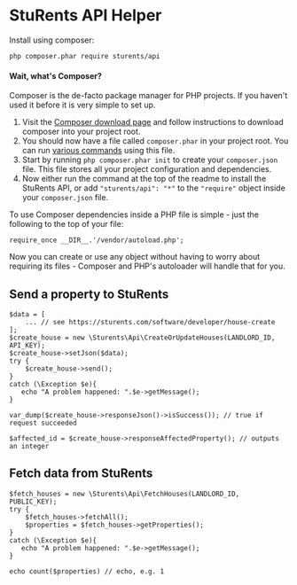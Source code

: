 # StuRents API Helper

Install using composer:

    php composer.phar require sturents/api

#### Wait, what's Composer?

Composer is the de-facto package manager for PHP projects. If you haven't used it before it is very simple to set up.

1. Visit the [Composer download page](https://getcomposer.org/download/) and follow instructions to download composer into your project root.
1. You should now have a file called `composer.phar` in your project root. You can run [various commands](https://getcomposer.org/doc/03-cli.md) using this file.
1. Start by running `php composer.phar init` to create your `composer.json` file. This file stores all your project configuration and dependencies.
1. Now either run the command at the top of the readme to install the StuRents API, or add `"sturents/api": "*"` to the `"require"` object inside your `composer.json` file.

To use Composer dependencies inside a PHP file is simple - just the following to the top of your file:

    require_once __DIR__.'/vendor/autoload.php';

Now you can create or use any object without having to worry about requiring its files - Composer and PHP's autoloader will handle that for you.

## Send a property to StuRents

    $data = [
        ... // see https://sturents.com/software/developer/house-create
    ];
    $create_house = new \Sturents\Api\CreateOrUpdateHouses(LANDLORD_ID, API_KEY);
    $create_house->setJson($data);
    try {
        $create_house->send();
    }
    catch (\Exception $e){
       echo "A problem happened: ".$e->getMessage();
    }
    
    var_dump($create_house->responseJson()->isSuccess()); // true if request succeeded
    
    $affected_id = $create_house->responseAffectedProperty(); // outputs an integer
    
## Fetch data from StuRents

    $fetch_houses = new \Sturents\Api\FetchHouses(LANDLORD_ID, PUBLIC_KEY);
    try {
        $fetch_houses->fetchAll();
        $properties = $fetch_houses->getProperties();
    }
    catch (\Exception $e){
       echo "A problem happened: ".$e->getMessage();
    }
    
    echo count($properties) // echo, e.g. 1
    
    
    
    
